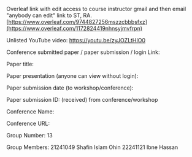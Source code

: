 
Overleaf link with edit access to course instructor gmail and then email "anybody can edit" link to ST, RA.
[https://www.overleaf.com/9744827256mszzcbbbsfxz](https://www.overleaf.com/1172824419nhnsyjmvfrpn)

Unlisted YouTube video:
https://youtu.be/zyJOZLtHIO0

Conference submitted paper / paper submission / login Link:

Paper title:


Paper presentation (anyone can view without login):


Paper submission date (to workshop/conference):

Paper submission ID: (received) from conference/workshop


Conference Name:


Conference URL:


Group Number:
13

Group Members:
21241049 Shafin Islam Ohin
22241121 Ibne Hassan
